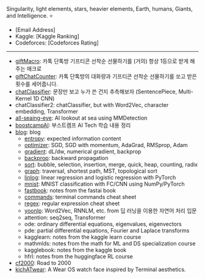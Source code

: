Singularity, light elements, stars, heavier elements, Earth, humans, Giants, and Intelligence. ⭐
- [Email Address]
- Kaggle: [Kaggle Ranking]
- Codeforces: [Codeforces Rating]
---
- [giftMacro](https://github.com/star-bits/giftMacro): 카톡 단톡방 기프티콘 선착순 선물하기를 (거의) 항상 1등으로 받게 해주는 매크로
- [giftChatCounter](https://github.com/star-bits/giftChatCounter): 카톡 단톡방의 대화량과 기프티콘 선착순 선물하기를 쏘고 받은 횟수를 세어줍니다.
- [chatClassifier](https://github.com/star-bits/chatClassifier): 문장만 보고 누가 쓴 건지 추측해보자 (SentencePiece, Multi-Kernel 1D CNN)
- chatClassifier2: chatClassifier, but with Word2Vec, character embedding, Transformer
- [all-seaing-eye](https://github.com/star-bits/all-seaing-eye): AI lookout at sea using MMDetection
- [boostcampAI](https://github.com/star-bits/boostcampAI): 부스트캠프 AI Tech 학습 내용 정리
- [blog](https://github.com/star-bits/blog): blog
  - [entropy](https://github.com/star-bits/blog/blob/main/entropy.md): expected information content
  - [optimizer](https://github.com/star-bits/blog/blob/main/optimizer.md): SGD, SGD with momentum, AdaGrad, RMSprop, Adam
  - [gradient](https://github.com/star-bits/blog/blob/main/gradient.md): dL/dw, numerical gradient, backprop
  - [backprop](https://github.com/star-bits/blog/blob/main/backprop.md): backward propagation 
  - [sort](https://github.com/star-bits/blog/blob/main/sort.md): bubble, selection, insertion, merge, quick, heap, counting, radix
  - [graph](https://github.com/star-bits/blog/blob/main/graph.md): traversal, shortest path, MST, topological sort
  - [linlog](https://github.com/star-bits/blog/blob/main/linlog.ipynb): linear regression and logistic regression with PyTorch 
  - [mnist](https://github.com/star-bits/blog/blob/main/mnist.ipynb): MNIST classification with FC/CNN using NumPy/PyTorch 
  - [fastbook](https://github.com/star-bits/blog/blob/main/fastbook.md): notes from the fastai book
  - [commands](https://github.com/star-bits/blog/blob/main/commands.md): terminal commands cheat sheet 
  - [regex](https://github.com/star-bits/blog/blob/main/regex.md): regular expression cheat sheet
  - [yoonlp](https://github.com/star-bits/blog/blob/main/yoonlp.md): Word2Vec, RNNLM, etc. from 딥 러닝을 이용한 자연어 처리 입문
  - attention: seq2seq, Transformer
  - ode: ordinary differential equations, eigenvalues, eigenvectors
  - pde: partial differential equations, Fourier and Laplace transforms
  - kagglearn: notes from the kaggle learn course
  - mathmlds: notes from the math for ML and DS specialization course
  - kagglebook: notes from the kaggle book
  - hfrl: notes from the huggingface RL course
- [cf2000](https://github.com/star-bits/cf2000): Road to 2000
- [kichATwear](https://github.com/star-bits/kichATwear): A Wear OS watch face inspired by Terminal aesthetics.
